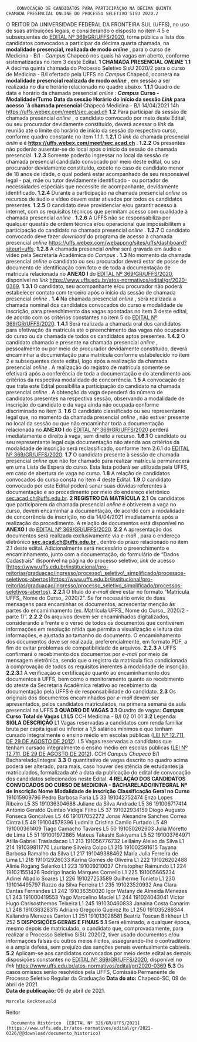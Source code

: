         CONVOCAÇÃO DE CANDIDATOS PARA PARTICIPAÇÃO NA DÉCIMA QUINTA CHAMADA PRESENCIAL ONLINE DO PROCESSO SELETIVO SISU 2020.2  

 O REITOR DA UNIVERSIDADE FEDERAL DA FRONTEIRA SUL (UFFS), no uso de suas atribuições legais, e considerando o disposto no item 4.5 e subsequentes do [EDITAL Nº 369/GR/UFFS/2020](https://www.uffs.edu.br/atos-normativos/edital/gr/2020-0369), torna pública a lista dos candidatos convocados a participar da décima quarta chamada, na **modalidade presencial, realizada de modo  *online***  , para o curso de Medicina - B/I - *Campus*  Chapecó nos quais há vagas em aberto, conforme sistematizadas no item 3 deste Edital.  **1 CHAMADA PRESENCIAL *ONLINE***  **1.1**  A décima quinta chamada do Processo Seletivo SisU 2020/2 para o curso de Medicina - B/I ofertado pela UFFS no *Campus*  Chapecó, ocorrerá na **modalidade presencial realizada de modo *online***  *,* em sessão a ser realizada no dia e horário relacionado no quadro abaixo. **1.1.1**  Quadro de data e horário da chamada presencial  *online* :      ***Campus***    **Curso - Modalidade/Turno**   **Data da sessão**   **Horário do início da sessão**    ***Link***   **para acesso `à chamada presencial**     Chapecó   Medicina - B/I   14/04/2021   14h   https://uffs.webex.com/meet/sec.acad.ch     **1.2**  Para participar da sessão de chamada presencial *online* , o candidato convocado por meio deste Edital, ou seu procurador devidamente constituído, deverá acessar o *link* da reunião até o limite do horário de início da sessão do respectivo curso, conforme quadro constante no item 1.1.1. **1.2.1**  O *link*  da chamada presencial *onlin* e é **https://uffs.webex.com/meet/sec.acad.ch** . **1.2.2**  Os presentes não poderão ausentar-se do local após o início da sessão de chamada presencial. **1.2.3**  Somente poderão ingressar no local da sessão de chamada presencial candidato convocado por meio deste edital, ou seu procurador devidamente constituído, exceto no caso de candidato menor de 18 anos de idade, o qual poderá estar acompanhado de seu responsável legal - pai, mãe ou tutor devidamente identificado - ou portador de necessidades especiais que necessite de acompanhante, devidamente identificado. **1.2.4**  Durante a participação na chamada presencial *online* os recursos de áudio e vídeo devem estar ativados por todos os candidatos presentes. **1.2.5**  O candidato deve providenciar e/ou garantir acesso à internet, com os requisitos técnicos que permitam acesso com qualidade à chamada presencial *online* . **1.2.6**  A UFFS não se responsabiliza por qualquer questão de ordem técnica e/ou operacional que impossibilitem a participação do candidato na chamada presencial *online* . **1.2.7**  O candidato convocado deve fazer *download* do programa de acesso à chamada presencial *online* https://uffs.webex.com/webappng/sites/uffs/dashboard?siteurl=uffs. **1.2.8**  A chamada presencial *online* será gravada em áudio e vídeo pela Secretaria Acadêmica do *Campus* . **1.3**  No momento da chamada presencial *online* o candidato ou seu procurador deverá estar de posse de documento de identificação com foto e de toda a documentação de matrícula relacionada no **ANEXO I**  do [EDITAL Nº 369/GR/UFFS/2020](https://www.uffs.edu.br/atos-normativos/edital/gr/2020-0369), disponível no *link* <https://www.uffs.edu.br/atos-normativos/edital/gr/2020-0369>. **1.3.1**  O candidato, seu acompanhante e/ou procurador não poderá estabelecer contato com terceiro após o início da sessão de chamada presencial *online* . **1.4**  Na chamada presencial *online* , será realizada a chamada nominal dos candidatos convocados do curso e modalidade de inscrição, para preenchimento das vagas apontadas no item 3 deste edital, de acordo com os critérios constantes no item 5 do [EDITAL Nº 369/GR/UFFS/2020](https://www.uffs.edu.br/atos-normativos/edital/gr/2020-0369). **1.4.1**  Será realizada a chamada oral dos candidatos para efetivação da matrícula até o preenchimento das vagas não ocupadas do curso ou da chamada de todos os candidatos aptos presentes. **1.4.2**  O candidato chamado e presente na chamada presencial *online* , pessoalmente ou por meio de procurador devidamente constituído, deverá encaminhar a documentação para matrícula conforme estabelecido no item 2 e subsequentes deste edital, logo após a realização da chamada presencial *online* . A realização do registro de matrícula somente se efetivará após a conferência de toda a documentação e do atendimento aos critérios da respectiva modalidade de concorrência. **1.5**  A convocação de que trata este Edital possibilita a participação do candidato na chamada presencial *online* . A obtenção da vaga dependerá do número de candidatos presentes na respectiva sessão, observando a modalidade de inscrição do candidato e da vaga ainda não ocupada conforme discriminado no item 3. **1.6**  O candidato classificado ou seu representante legal que, no momento da chamada presencial *online* , não estiver presente no local da sessão ou que não encaminhar toda a documentação relacionada no  **ANEXO I**  do [EDITAL Nº 369/GR/UFFS/2020](https://www.uffs.edu.br/atos-normativos/edital/gr/2020-0369) perderá imediatamente o direito à vaga, sem direito a recurso. **1.6.1**  O candidato ou seu representante legal cuja documentação não atenda aos critérios da modalidade de inscrição será reclassificado, conforme item 2.6.1 do [EDITAL Nº 369/GR/UFFS/2020](https://www.uffs.edu.br/atos-normativos/edital/gr/2020-0369). **1.7**  O candidato presente à sessão de chamada presencial *online* que não for chamado para realizar matrícula permanecerá em uma Lista de Espera do curso. Esta lista poderá ser utilizada pela UFFS, em caso de abertura de vaga no curso. **1.8**  A relação de candidatos convocados do curso consta no item 4 deste Edital. **1.9**  O candidato convocado por este Edital poderá sanar suas dúvidas referentes à documentação e ao procedimento por meio do endereço eletrônico sec.acad.ch@uffs.edu.br.  **2 REGISTRO DA MATRÍCULA** **2.1**  Os candidatos que participarem da chamada presencial *online* e obtiverem a vaga no curso, devem encaminhar a documentação, de acordo com a modalidade de concorrência de inscrição, no dia 14/04/2021 imediatamente após a realização do procedimento. A relação de documentos está disponível no **ANEXO I**  do [EDITAL Nº 369/GR/UFFS/2020](https://www.uffs.edu.br/atos-normativos/edital/gr/2020-0369). **2.2**  A apresentação dos documentos será realizada exclusivamente via *e-mail* , para o endereço eletrônico  **sec.acad.ch@uffs.edu.br** , dentro do prazo relacionado no item 2.1 deste edital. Adicionalmente será necessário o preenchimento e encaminhamento, junto com a documentação, do formulário de “Dados Cadastrais” disponível na página do processo seletivo, *link* de acesso [https://www.uffs.edu.br/institucional/pro-reitorias/graduacao/ingresso/processo\_seletivo\_simplificado/processos-seletivos-abertos](https://www.uffs.edu.br/institucional/pro-reitorias/graduacao/ingresso/processo_seletivo_simplificado/processos-seletivos-abertos). **2.2.1**  O título do  *e-mail*  deve estar no formato “Matrícula UFFS\_ Nome do Curso\_ 2020/2”. Se for necessário envio de duas mensagens para encaminhar os documentos, acrescentar menção às partes do encaminhamento (ex. Matrícula UFFS\_ Nome do Curso\_ 2020/2 - parte 1)”. **2.2.2**  Os arquivos devem ser encaminhados digitalizados, considerando a frente e o verso de todos os documentos que contiverem informações em resolução nítida que permita a visualização e leitura das informações, e ajustada ao tamanho do documento. O encaminhamento dos documentos deve ser realizada, preferencialmente, em formato PDF, a fim de evitar problemas de compatibilidade de arquivos. **2.2.3**  A UFFS confirmará o recebimento dos documentos por *e-mail*  por meio de mensagem eletrônica, sendo que o registro da matrícula fica condicionada à comprovação de todos os requisitos inerentes à modalidade de inscrição. **2.2.3.1**  A verificação e certificação quanto ao encaminhamento dos documentos à UFFS, bem como o monitoramento quanto ao recebimento do ateste da Secretaria Acadêmica relativo ao recebimento da documentação pela UFFS é de responsabilidade do candidato. **2.3**  Os originais dos documentos encaminhados por  *e-mail*  devem ser apresentados, pelos candidatos matriculados, na primeira semana de aula presencial na UFFS  **3 QUADRO DE VAGAS** **3.1**  Quadro de vagas:      ***Campus***    **Curso**   **Total de Vagas**   **L1**   **L5**     CCH   Medicina - B/I   02   01   01     **3.2**  Legenda:     **SIGLA**   **DESCRIÇÃO**     L1   Vagas reservadas a candidatos com renda familiar bruta per capita igual ou inferior a 1,5 salários mínimos e que tenham cursado integralmente o ensino médio em escolas públicas ([LEI Nº 12.711, DE 29 DE AGOSTO DE 2012](http://www.planalto.gov.br/ccivil_03/_ato2011-2014/2012/lei/l12711.htm)).     L5   Vagas reservadas a candidatos que tenham cursado integralmente o ensino médio em escolas públicas ([LEI Nº 12.711, DE 29 DE AGOSTO DE 2012](http://www.planalto.gov.br/ccivil_03/_ato2011-2014/2012/lei/l12711.htm)).     CCH   *Campus Chapecó*     B/I   Bacharelado/Integral     **3.3**  O quantitativo de vagas descrito no quadro acima poderá ser alterado, para mais, caso houver desistência de estudantes já matriculados, formalizada até a data da publicação do edital de convocação dos candidatos selecionados neste Edital.  **4 RELAÇÃO DOS CANDIDATOS CONVOCADOS DO CURSO DE MEDICINA - BACHARELADO/INTEGRAL**     **Nº de Inscrição**   **Nome**   **Modalidade de inscrição**   **Classificação Geral no Curso**     191015909796   Pedro Barbosa Faria   L5   33     191042752474   Enzo Lopes Ribeiro   L5   35     191036304688   Juliane da Silva Andrade   L5   36     191006717414   Antonio Geraldo Quintao Vidigal Filho   L5   37     191022934159   Diogo Augusto Fonseca Goncalves   L5   46     191017052272   Jonas Alexandre Sanches Correa Cintra   L5   48     191004578396   Ludmila Cristina Camilo Furtado   L5   49     191000361409   Tiago Camacho Tavares   L5   50     191050262903   Julia Moretto de Lima   L5   51     191001972865   Mateus Takashi Sakiyama   L5   52     191003764971   Atilla Gabriel Trasladacao   L1   213     191056776732   Leillainy Aleixo da Silva   L1   214     191039811770   Lauriane Silveira Colpo   L1   215     191002591615   Tayana Barbosa Ramalho da Silva   L1   217     191049388462   Maria Julia Ferreira de Lima   L1   218     191012926033   Karina Gomes de Oliveira   L1   222     191026202488   Alinie Rogang Selenko   L1   223     191009210037   Christopher Raimundo   L1   224     191021551426   Rodrigo Inacio Marques Cornelio   L1   225     191005665234   Adinei Abadio Soares   L1   226     191027253589   Guilherme Tonieto   L1   230     191014495797   Razzo da Silva Ferreira   L1   235     191023520932   Ana Clara Dantas Fernandes   L1   242     191036350020   Igor Watany de Almeida Menezes   L1   243     191000419553   Yago Marcelino Maciel   L1   244     191024043041   Victor Hugo Chrisosthemos Teixeira   L1   245     191030460833   Janaina Costa Canarim   L1   248     191036328315   Adriano Gregorio Queiroz Ito   L1   250     191035289344   Kaliandra Menezes Canton   L1   251     191013028581   Beatriz Toscan Birkheur   L1   252      **5 DISPOSIÇÕES GERAIS E FINAIS** **5.1**  Será eliminado, a qualquer época, mesmo depois de matriculado, o candidato que, comprovadamente, para realizar o Processo Seletivo SiSU 2020/2, tiver usado documentos e/ou informações falsas ou outros meios ilícitos, assegurando-lhe o contraditório e a ampla defesa, sem prejuízo das sanções penais eventualmente cabíveis. **5.2**  Aplicam-se aos candidatos convocados por meio deste edital as demais disposições constantes no [EDITAL Nº 369/GR/UFFS/2020](https://www.uffs.edu.br/atos-normativos/edital/gr/2020-0369), disponível no *link*  <https://www.uffs.edu.br/atos-normativos/edital/gr/2020-0369> **5.3**  Os casos omissos serão resolvidos pela UFFS, Comissão Permanente de Processo Seletivo Regular da Graduação        **Data do ato:** Chapecó-SC, 09 de abril de 2021.   
 **Data de publicação:**  09 de abril de 2021. 

    Marcelo Recktenvald   
 Reitor 

      Documento Histórico  [EDITAL Nº 326/GR/UFFS/2021](https://www.uffs.edu.br/atos-normativos/edital/gr/2021-0326/@@download/documento_historico)     
      